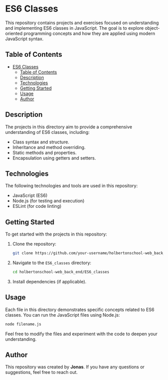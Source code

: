# ES6 Classes

This repository contains projects and exercises focused on understanding and implementing ES6 classes in JavaScript. The goal is to explore object-oriented programming concepts and how they are applied using modern JavaScript syntax.

## Table of Contents
- [ES6 Classes](#es6-classes)
  - [Table of Contents](#table-of-contents)
  - [Description](#description)
  - [Technologies](#technologies)
  - [Getting Started](#getting-started)
  - [Usage](#usage)
  - [Author](#author)

## Description
The projects in this directory aim to provide a comprehensive understanding of ES6 classes, including:
- Class syntax and structure.
- Inheritance and method overriding.
- Static methods and properties.
- Encapsulation using getters and setters.

## Technologies
The following technologies and tools are used in this repository:
- JavaScript (ES6)
- Node.js (for testing and execution)
- ESLint (for code linting)

## Getting Started
To get started with the projects in this repository:
1. Clone the repository:
    ```bash
    git clone https://github.com/your-username/holbertonschool-web_back_end.git
    ```
2. Navigate to the `ES6_classes` directory:
    ```bash
    cd holbertonschool-web_back_end/ES6_classes
    ```
3. Install dependencies (if applicable).

## Usage
Each file in this directory demonstrates specific concepts related to ES6 classes. You can run the JavaScript files using Node.js:
```bash
node filename.js
```

Feel free to modify the files and experiment with the code to deepen your understanding.

## Author
This repository was created by **Jonas**. If you have any questions or suggestions, feel free to reach out.